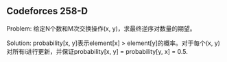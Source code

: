 ## Codeforces 258-D

Problem: 给定N个数和M次交换操作(x, y)，求最终逆序对数量的期望。

Solution: probability[x, y]表示element[x] > element[y]的概率。对于每个(x, y)对所有i进行更新，并保证probability[x, y] = probability[y, x] = 0.5.

